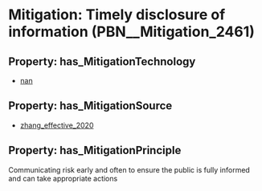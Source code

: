 # Mitigation: __Timely disclosure of information__ (PBN__Mitigation_2461)

## Property: has_MitigationTechnology

* [nan](../Technology/PBN__Technology_22)

## Property: has_MitigationSource

* [zhang_effective_2020](../Article/PBN__Article_188)

## Property: has_MitigationPrinciple

Communicating risk early and often to ensure the public is fully informed and can take appropriate actions

